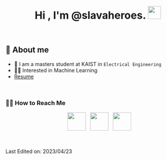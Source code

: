 <h1 align="center">Hi , I'm @slavaheroes. <img src="https://media.giphy.com/media/hvRJCLFzcasrR4ia7z/giphy.gif" width="35"></h1>

<br>

## :vulcan_salute: About me
- 🏫 I am a masters student at KAIST in `Electrical Engineering`
- 👨‍💻 Interested in Machine Learning
- [Resume](https://drive.google.com/file/d/1xBbm8rabbU1UCN_LLUlU3rzTjS2mUgew/view?usp=sharing)
  
<br>

<!---
Need to add links to Medium (in future)
--->

<h3> 🤝🏻 How to Reach Me </h3>

<p align="center"> 
&nbsp; <a href="https://www.linkedin.com/in/vyacheslav-shen-2625b364/" target="_blank" rel="noopener noreferrer"><img src="https://img.icons8.com/plasticine/100/000000/linkedin.png" width="50" /></a>
&nbsp; <a href="mailto:shen9910@gmail.com" target="_blank" rel="noopener noreferrer"><img src="https://img.icons8.com/plasticine/100/000000/gmail.png"  width="50" /></a>
 &nbsp; <a href="https://t.me/slavaheroes" target="_blank" rel="noopener noreferrer"><img src="https://img.icons8.com/color/48/000000/telegram-app--v1.png" width="50" /></a> 
</p>

<br/>

Last Edited on: 2023/04/23

<!---
slavaheroes/slavaheroes is a ✨ special ✨ repository because its `README.md` (this file) appears on your GitHub profile.
You can click the Preview link to take a look at your changes.

- [Kaggle](https://www.kaggle.com/vyacheslavshen)

--->
